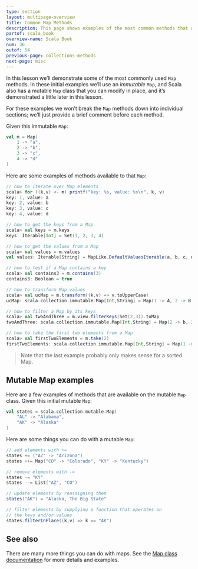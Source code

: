 ```yaml
---
type: section
layout: multipage-overview
title: Common Map Methods
description: This page shows examples of the most common methods that are available on Scala Maps.
partof: scala_book
overview-name: Scala Book
num: 36
outof: 54
previous-page: collections-methods
next-page: misc
---
```



In this lesson we’ll demonstrate some of the most commonly used `Map` methods. In these initial examples we’ll use an *immutable* `Map`, and Scala also has a mutable `Map` class that you can modify in place, and it’s demonstrated a little later in this lesson.

For these examples we won’t break the `Map` methods down into individual sections; we’ll just provide a brief comment before each method.

Given this immutable `Map`:

```scala
val m = Map(
    1 -> "a", 
    2 -> "b", 
    3 -> "c",
    4 -> "d"
)
```

Here are some examples of methods available to that `Map`:

```scala
// how to iterate over Map elements
scala> for ((k,v) <- m) printf("key: %s, value: %s\n", k, v)
key: 1, value: a
key: 2, value: b
key: 3, value: c
key: 4, value: d

// how to get the keys from a Map
scala> val keys = m.keys
keys: Iterable[Int] = Set(1, 2, 3, 4)

// how to get the values from a Map
scala> val values = m.values
val values: Iterable[String] = MapLike.DefaultValuesIterable(a, b, c, d)

// how to test if a Map contains a key
scala> val contains3 = m.contains(3)
contains3: Boolean = true

// how to transform Map values
scala> val ucMap = m.transform((k,v) => v.toUpperCase)
ucMap: scala.collection.immutable.Map[Int,String] = Map(1 -> A, 2 -> B, 3 -> C, 4 -> D)

// how to filter a Map by its keys
scala> val twoAndThree = m.view.filterKeys(Set(2,3)).toMap
twoAndThree: scala.collection.immutable.Map[Int,String] = Map(2 -> b, 3 -> c)

// how to take the first two elements from a Map
scala> val firstTwoElements = m.take(2)
firstTwoElements: scala.collection.immutable.Map[Int,String] = Map(1 -> a, 2 -> b)
```

>Note that the last example probably only makes sense for a sorted Map.



## Mutable Map examples

Here are a few examples of methods that are available on the mutable `Map` class. Given this initial mutable `Map`:

```scala
val states = scala.collection.mutable.Map(
    "AL" -> "Alabama", 
    "AK" -> "Alaska"
)
```

Here are some things you can do with a mutable `Map`:

```scala
// add elements with +=
states += ("AZ" -> "Arizona")
states ++= Map("CO" -> "Colorado", "KY" -> "Kentucky")

// remove elements with -=
states -= "KY"
states --= List("AZ", "CO")

// update elements by reassigning them
states("AK") = "Alaska, The Big State"

// filter elements by supplying a function that operates on
// the keys and/or values
states.filterInPlace((k,v) => k == "AK")
```



## See also

There are many more things you can do with maps. See the [Map class documentation]({{site.baseurl}}/overviews/collections-2.13/maps.html) for more details and examples.










